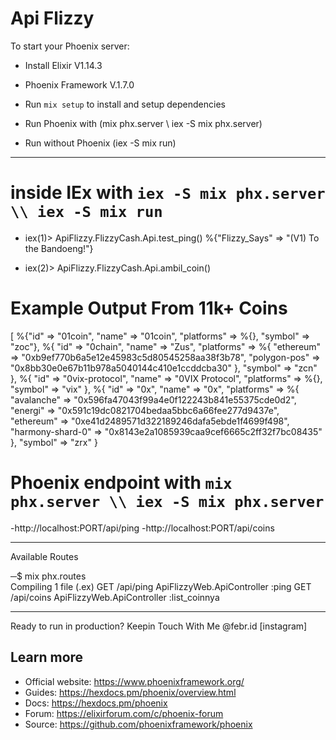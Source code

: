 # Api Flizzy

To start your Phoenix server:
  * Install Elixir V1.14.3
  * Phoenix Framework V.1.7.0
  
  * Run `mix setup` to install and setup dependencies
  * Run Phoenix with (mix phx.server \\ iex -S mix phx.server)
  * Run without Phoenix (iex -S mix run)
----------------------------------------------
# inside IEx with `iex -S mix phx.server \\ iex -S mix run`
 
 
- iex(1)> ApiFlizzy.FlizzyCash.Api.test_ping()
%{"Flizzy_Says" => "(V1) To the Bandoeng!"}

- iex(2)> ApiFlizzy.FlizzyCash.Api.ambil_coin()
# Example Output From 11k+ Coins
[
  %{"id" => "01coin", "name" => "01coin", "platforms" => %{}, "symbol" => "zoc"},
  %{
    "id" => "0chain",
    "name" => "Zus",
    "platforms" => %{
      "ethereum" => "0xb9ef770b6a5e12e45983c5d80545258aa38f3b78",
      "polygon-pos" => "0x8bb30e0e67b11b978a5040144c410e1ccddcba30"
    },
    "symbol" => "zcn"
  },
  %{
    "id" => "0vix-protocol",
    "name" => "0VIX Protocol",
    "platforms" => %{},
    "symbol" => "vix"
  },
  %{
    "id" => "0x",
    "name" => "0x",
    "platforms" => %{
      "avalanche" => "0x596fa47043f99a4e0f122243b841e55375cde0d2",
      "energi" => "0x591c19dc0821704bedaa5bbc6a66fee277d9437e",
      "ethereum" => "0xe41d2489571d322189246dafa5ebde1f4699f498",
      "harmony-shard-0" => "0x8143e2a1085939caa9cef6665c2ff32f7bc08435"
    },
    "symbol" => "zrx"
  }
  
  
  # Phoenix endpoint with `mix phx.server \\ iex -S mix phx.server`
  -http://localhost:PORT/api/ping
  -http://localhost:PORT/api/coins
  
  
----------------------------------------------

Available Routes

─$ mix phx.routes                                                   
Compiling 1 file (.ex)
  GET  /api/ping   ApiFlizzyWeb.ApiController :ping
  GET  /api/coins  ApiFlizzyWeb.ApiController :list_coinnya
  
----------------------------------------------


Ready to run in production? Keepin Touch With Me @febr.id [instagram]

## Learn more

  * Official website: https://www.phoenixframework.org/
  * Guides: https://hexdocs.pm/phoenix/overview.html
  * Docs: https://hexdocs.pm/phoenix
  * Forum: https://elixirforum.com/c/phoenix-forum
  * Source: https://github.com/phoenixframework/phoenix
